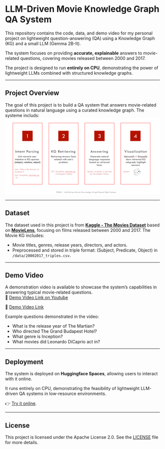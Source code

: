 # **LLM-Driven Movie Knowledge Graph QA System**

This repository contains the code, data, and demo video for my personal project on lightweight question-answering (QA) using a Knowledge Graph (KG) and a small LLM (Gemma 2B-It). 

The system focuses on providing **accurate, explainable** answers to movie-related questions, covering movies released between 2000 and 2017. 

The project is designed to run **entirely on CPU**, demonstrating the power of lightweight LLMs combined with structured knowledge graphs.

---

## **Project Overview**

The goal of this project is to build a QA system that answers movie-related questions in natural language using a curated knowledge graph. 
The systeme includs: 
![System Overview](./data/sys_overview.png)

---

## **Dataset**

The dataset used in this project is from [**Kaggle - The Movies Dataset**](https://www.kaggle.com/datasets/rounakbanik/the-movies-dataset) based on [**MovieLens**](https://grouplens.org/datasets/movielens/latest/), focusing on films released between 2000 and 2017. 
The Movie KG includes:
- Movie titles, genres, release years, directors, and actors.
- Preprocessed and stored in triple format: (Subject, Predicate, Object) in `/data/20002017_triples.csv`.

---

## **Demo Video**

A demonstration video is available to showcase the system’s capabilities in answering typical movie-related questions.  
🎥 [Demo Video Link on Youtube](https://www.youtube.com/watch?v=qd1PL1texTk)

🎥 [Demo Video Link](./data/LLM-Driven-Knowledge-Graph-QA-System-Demo.mp4)

Example questions demonstrated in the video:
- What is the release year of The Martian?
- Who directed The Grand Budapest Hotel?
- What genre is Inception?
- What movies did Leonardo DiCaprio act in?

---

## **Deployment**

The system is deployed on **Huggingface Spaces**, allowing users to interact with it online. 

It runs entirely on CPU, demonstrating the feasibility of lightweight LLM-driven QA systems in low-resource environments.  

👉 [Try it online](https://huggingface.co/spaces/HappyOtter/LLM-Driven-Knowledge-Graph-QA-System).

---

## **License**

This project is licensed under the Apache License 2.0. See the [LICENSE](./LICENSE) file for more details.
